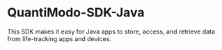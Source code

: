 # QuantiModo-SDK-Java
This SDK makes it easy for Java apps to store, access, and retrieve data from life-tracking apps and devices.
